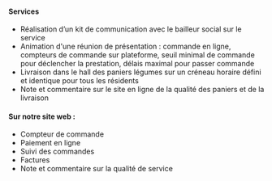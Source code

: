 #### Services​

- Réalisation d’un kit de communication avec le bailleur social sur le service​
- Animation d'une réunion de présentation : commande en ligne, compteurs de commande sur plateforme, seuil minimal de commande pour déclencher la prestation, délais maximal pour passer commande​
- Livraison dans le hall des paniers légumes sur un créneau horaire défini et identique pour tous les résidents​
- Note et commentaire sur le site en ligne de la qualité des paniers et de la livraison​

#### Sur notre site web : ​

- Compteur de commande​
- Paiement en ligne​
- Suivi des commandes​
- Factures​
- Note et commentaire sur la qualité de service​